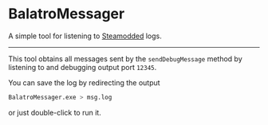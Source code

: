 # BalatroMessager

A simple tool for listening to [Steamodded](https://github.com/Steamopollys/Steamodded) logs.

---

This tool obtains all messages sent by the `sendDebugMessage` method by listening to and debugging output port `12345`.


You can save the log by redirecting the output
```bash
BalatroMessager.exe > msg.log
```

or just double-click to run it.